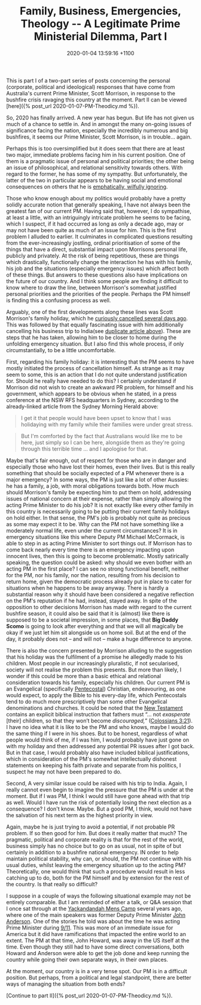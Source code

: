 ﻿---
layout: post
title: "Family, Business, Emergencies, Theology -- A Legitimate Prime Ministerial Dilemma, Part I"
date: 2020-01-04 13:59:16 +1100
categories: Politics, Theology, Business, Scomo, PMAust.
description: "... A new year has begun.  But life has not given us much of a chance to settle in.  And in amongst the many on-going issues of significance facing the nation, especially the incredibly numerous and big bushfires, it seems our Prime Minister, Scott Morrison, is in trouble..."
---

This is part I of a two-part series of posts concerning the personal (corporate, political and ideological) responses that have come from Australia's current Prime Minister, Scott Morrison, in response to the bushfire crisis ravaging this country at the moment.  Part II can be viewed [here]({% post_url 2020-01-07-PM-Theodicy.md %}).

So, 2020 has finally arrived.  A new year has begun.  But life has not given us much of a chance to settle in.  And in amongst the many on-going issues of significance facing the nation, especially the incredibly numerous and big bushfires, it seems our Prime Minister, Scott Morrison, is in trouble... again.

Perhaps this is too oversimplified but it does seem that there are at least two major, immediate problems facing him in his current position.  One of them is a pragmatic issue of personal and political priorities; the other being an issue of philosophical, and relational sensitivity towards others.  With regard to the former, he has some of my sympathy.  But unfortunately, the latter of the two in particular appears to be having social and emotional consequences on others that he is [emphatically, wilfully ignoring](https://www.abc.net.au/news/2020-01-03/scott-morrison-responds-to-angry-criticism-bushfire-victims/11839674).

Those who know enough about my politics would probably have a pretty solidly accurate notion that generally speaking, I have not always been the greatest fan of our current PM.  Having said that, however, I do sympathise, at least a little, with an intriguingly intricate problem he seems to be facing, which I suspect, if it had occurred as long as only a decade ago, may or may not have been quite as much of an issue for him.  This is the first problem I alluded to earlier.  It culminates in complicated questions resulting from the ever-increasingly jostling, ordinal prioritisation of some of the things that have a direct, substantial impact upon Morrisons personal life, publicly and privately.  At the risk of being repetitious, these are things which drastically, functionally change the interaction he has with his family, his job and the situations (especially emergency issues) which affect both of these things.  But answers to these questions also have implications on the future of our country.  And I think some people are finding it difficult to know where to draw the line, between Morrison's somewhat justified personal priorities and the priorities of the people.  Perhaps the PM himself is finding this a confusing process as well.

Arguably, one of the first developments along these lines was Scott Morrison's family holiday, which he [curiously cancelled several days ago](https://www.smh.com.au/national/i-accept-the-criticism-scott-morrison-apologises-for-family-holiday-20191222-p53m6o.html).
This was followed by that equally fascinating issue with him additionally cancelling his business trip to India(see [duplicate article above](https://www.abc.net.au/news/2020-01-03/scott-morrison-responds-to-angry-criticism-bushfire-victims/11839674)).  These are steps that he has taken, allowing him to be closer to home during the unfolding emergency situation.  But I also find this whole process, if only circumstantially, to be a little uncomfortable.

First, regarding his family holiday: it is interesting that the PM seems to have mostly initiated the process of cancellation himself.  As strange as it may seem to some, this is an action that I do not quite understand justification for.  Should he really have needed to do this? I certainly understand if Morrison did not wish to create an awkward PR problem, for himself and his government, which appears to be obvious when he stated, in a press conference at the NSW RFS headquarters in Sydney, according to the already-linked article from the Sydney Morning Herald above:
<blockquote>I get it that people would have been upset to know that I was holidaying with my family while their families were under great stress.</blockquote>
<blockquote>But I'm comforted by the fact that Australians would like me to be here, just simply so I can be here, alongside them as they're going through this terrible time ... and I apologise for that.</blockquote>

Maybe that's fair enough, out of respect for those who are in danger and especially those who have lost their homes, even their lives.  But is this really something that should be socially expected of a PM whenever there is a major emergency? In some ways, the PM is just like a lot of other Aussies: he has a family, a job, with moral obligations towards both.  How much should Morrison's  family be expecting him to put them on hold, addressing issues of national concern at their expense, rather than simply allowing the acting Prime Minister to do his job? It is not exactly like every other family in this country is necessarily going to be putting their current family holidays on hold either.  In that sense, the PM's job is probably not quite as precious as some may expect it to be.  Why can the PM not have something like a moderately normal life, even under the current circumstances? It is in emergency situations like this where Deputy PM Michael McCormack, is able to step in as acting Prime Minister to sort things out.  If Morrison has to come back nearly every time there is an emergency impacting upon innocent lives, then this is going to become problematic.  Mostly satirically speaking, the question could be asked: why should we even bother with an acting PM in the first place? I can see no strong functional benefit, neither for the PM, nor his family, nor the nation, resulting from his decision to return home, given the democratic process already put in place to cater for situations when he happens to be away anyway.  There is hardly a substantial reason why it should have been considered a negative reflection on the PM's reputation if he had, instead, stayed away.  In spite of the opposition to other decisions Morrison has made with regard to the current bushfire season, it could also be said that it is (almost) like there is supposed to be  a societal impression, in some places, that <b>Big Daddy Scomo</b> is going to look after everything and that we will all magically be okay if we just let him sit alongside us on home soil.  But at the end of the day, it probably does not &ndash; and will not &ndash; make a huge difference to anyone.

There is also the concern presented by Morrison alluding to the suggestion that his holiday was the fulfilment of a promise he allegedly made to his children.  Most people in our increasingly pluralistic, if not secularised, society will not realise the problem this presents.  But more than likely, I wonder if this could be more than a basic ethical and relational consideration towards his family, especially his children.  Our current PM is an Evangelical (specifically [Pentecostal](https://www.gotquestions.org/Charismatic-movement.html)) Christian, endeavouring, as one would expect, to apply the Bible to his every-day life, which Pentecostals tend to do much more prescriptively than some other Evangelical denominations and churches.  It could be noted that the [New Testament](https://www.britannica.com/topic/New-Testament) contains an explicit biblical instruction that fathers must &ldquo;... not <i>exasperate</i> [their] children, so that they won’t become <i>discouraged,</i>&rdquo; ([Colossians 3:21](https://www.biblegateway.com/passage/?search=col+3&version=CSB)).  I have no idea what it is like to be the PM and who knows, maybe I would do the same thing if I were in his shoes.  But to be honest, regardless of what people would think of me, if I was him, I would probably have just gone on with my holiday and then addressed any potential PR issues after I got back.  But in that case, I would probably also have included biblical justifications, which in consideration of the PM's somewhat intellectually dishonest statements on keeping his faith private and separate from his politics, I suspect he may not have been prepared to do.

Second, A very similar issue could be raised with his trip to India.  Again, I really cannot even begin to imagine the pressure that the PM is under at the moment.  But if I was PM, I think I would still have gone ahead with that trip as well.  Would I have run the risk of potentially losing the next election as a consequence? I don't know.  Maybe.  But a good PM, I think, would not have the salvation of his next term as the highest priority in view.

Again, maybe he is just trying to avoid a potential, if not probable PR problem.  If so then good for him.  But does it really matter that much? The pragmatic, political and corporate reality is that for the rest of the world, business simply has no choice but to go on as usual, not in spite of but certainly in addition to a bushfire national emergency.  IN order to help maintain political stability, why can, or should, the PM not continue with his usual duties, whilst leaving the emergency situation up to the acting PM? Theoretically, one would think that such a procedure would result in less catching up to do, both for the PM himself and by extension for the rest of the country.  Is that really so difficult?

I suppose in a couple of ways the following situational example may not be entirely comparable.  But I am reminded of either a talk, or Q&A session that I once sat through at the [Yackandandah Mens Camp](https://yackmenscamp.org/) several years ago, where one of the main speakers was former Deputy Prime Minister [John Anderson](https://johnanderson.net.au/about/).  One of the stories he told was about the time he was acting Prime Minister during [9/11](http://theconversation.com/world-politics-explainer-the-twin-tower-bombings-9-11-101443).  This was more of an immediate issue for America but it did have ramifications that impacted the entire world to an extent.  The PM at that time, John Howard, was away in the US itself at the time.  Even though they still had to have some direct conversations, both Howard and Anderson were able to get the job done and keep running the country while going their own separate ways, in their own places.

At the moment, our country is in a very tense spot.  Our PM is in a difficult position.  But perhaps, from a political and legal standpoint, there are better ways of managing the situation from both ends?

[Continue to part II]({% post_url 2020-01-07-PM-Theodicy.md %}).